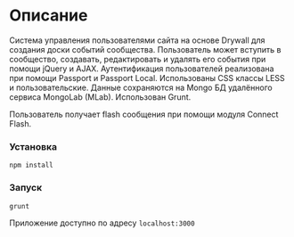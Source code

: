 # Описание

Система управления пользователями сайта на основе Drywall для создания доски событий сообщества. Пользователь может вступить в сообщество, создавать, редактировать и удалять его события при помощи jQuery и AJAX. Аутентификация пользователей реализована при помощи Passport и Passport Local. Использованы CSS классы LESS и пользовательские. Данные сохраняются на Mongo БД удалённого сервиса MongoLab (MLab).
Использован Grunt.

Пользователь получает flash сообщения при помощи модуля Connect Flash.



### Установка


`npm install`



### Запуск


`grunt`



Приложение доступно по адресу `localhost:3000`
